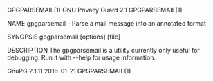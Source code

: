 GPGPARSEMAIL(1)                                                GNU Privacy Guard 2.1                                               GPGPARSEMAIL(1)

NAME
       gpgparsemail - Parse a mail message into an annotated format

SYNOPSIS
       gpgparsemail [options] [file]

DESCRIPTION
       The gpgparsemail is a utility currently only useful for debugging.  Run it with --help for usage information.

GnuPG 2.1.11                                                        2016-01-21                                                     GPGPARSEMAIL(1)
